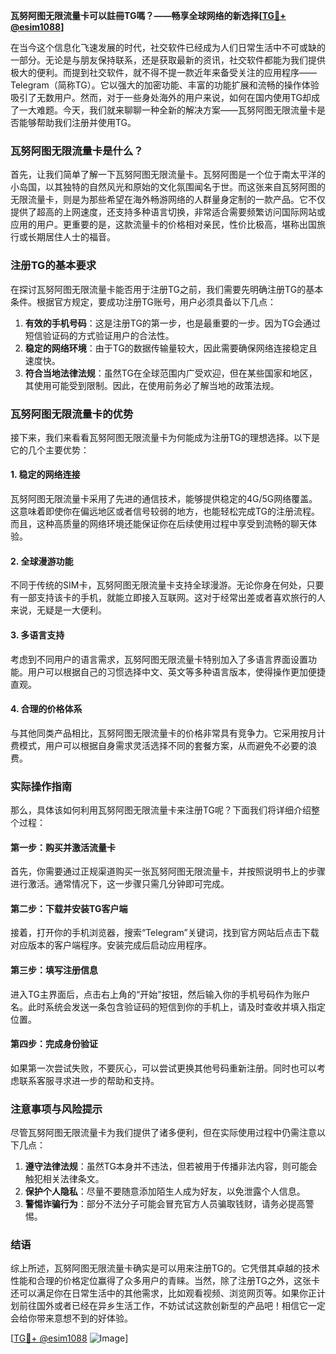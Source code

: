 **瓦努阿图无限流量卡可以註冊TG嗎？——畅享全球网络的新选择[[TG💪+ @esim1088](https://t.me/s/esim1088)]**

在当今这个信息化飞速发展的时代，社交软件已经成为人们日常生活中不可或缺的一部分。无论是与朋友保持联系，还是获取最新的资讯，社交软件都能为我们提供极大的便利。而提到社交软件，就不得不提一款近年来备受关注的应用程序——Telegram（简称TG）。它以强大的加密功能、丰富的功能扩展和流畅的操作体验吸引了无数用户。然而，对于一些身处海外的用户来说，如何在国内使用TG却成了一大难题。今天，我们就来聊聊一种全新的解决方案——瓦努阿图无限流量卡是否能够帮助我们注册并使用TG。

### 瓦努阿图无限流量卡是什么？

首先，让我们简单了解一下瓦努阿图无限流量卡。瓦努阿图是一个位于南太平洋的小岛国，以其独特的自然风光和原始的文化氛围闻名于世。而这张来自瓦努阿图的无限流量卡，则是为那些希望在海外畅游网络的人群量身定制的一款产品。它不仅提供了超高的上网速度，还支持多种语言切换，非常适合需要频繁访问国际网站或应用的用户。更重要的是，这款流量卡的价格相对亲民，性价比极高，堪称出国旅行或长期居住人士的福音。

### 注册TG的基本要求

在探讨瓦努阿图无限流量卡能否用于注册TG之前，我们需要先明确注册TG的基本条件。根据官方规定，要成功注册TG账号，用户必须具备以下几点：

1. **有效的手机号码**：这是注册TG的第一步，也是最重要的一步。因为TG会通过短信验证码的方式验证用户的合法性。
2. **稳定的网络环境**：由于TG的数据传输量较大，因此需要确保网络连接稳定且速度快。
3. **符合当地法律法规**：虽然TG在全球范围内广受欢迎，但在某些国家和地区，其使用可能受到限制。因此，在使用前务必了解当地的政策法规。

### 瓦努阿图无限流量卡的优势

接下来，我们来看看瓦努阿图无限流量卡为何能成为注册TG的理想选择。以下是它的几个主要优势：

#### 1. 稳定的网络连接
瓦努阿图无限流量卡采用了先进的通信技术，能够提供稳定的4G/5G网络覆盖。这意味着即使你在偏远地区或者信号较弱的地方，也能轻松完成TG的注册流程。而且，这种高质量的网络环境还能保证你在后续使用过程中享受到流畅的聊天体验。

#### 2. 全球漫游功能
不同于传统的SIM卡，瓦努阿图无限流量卡支持全球漫游。无论你身在何处，只要有一部支持该卡的手机，就能立即接入互联网。这对于经常出差或者喜欢旅行的人来说，无疑是一大便利。

#### 3. 多语言支持
考虑到不同用户的语言需求，瓦努阿图无限流量卡特别加入了多语言界面设置功能。用户可以根据自己的习惯选择中文、英文等多种语言版本，使得操作更加便捷直观。

#### 4. 合理的价格体系
与其他同类产品相比，瓦努阿图无限流量卡的价格非常具有竞争力。它采用按月计费模式，用户可以根据自身需求灵活选择不同的套餐方案，从而避免不必要的浪费。

### 实际操作指南

那么，具体该如何利用瓦努阿图无限流量卡来注册TG呢？下面我们将详细介绍整个过程：

#### 第一步：购买并激活流量卡
首先，你需要通过正规渠道购买一张瓦努阿图无限流量卡，并按照说明书上的步骤进行激活。通常情况下，这一步骤只需几分钟即可完成。

#### 第二步：下载并安装TG客户端
接着，打开你的手机浏览器，搜索“Telegram”关键词，找到官方网站后点击下载对应版本的客户端程序。安装完成后启动应用程序。

#### 第三步：填写注册信息
进入TG主界面后，点击右上角的“开始”按钮，然后输入你的手机号码作为账户名。此时系统会发送一条包含验证码的短信到你的手机上，请及时查收并填入指定位置。

#### 第四步：完成身份验证
如果第一次尝试失败，不要灰心，可以尝试更换其他号码重新注册。同时也可以考虑联系客服寻求进一步的帮助和支持。

### 注意事项与风险提示

尽管瓦努阿图无限流量卡为我们提供了诸多便利，但在实际使用过程中仍需注意以下几点：

1. **遵守法律法规**：虽然TG本身并不违法，但若被用于传播非法内容，则可能会触犯相关法律条文。
2. **保护个人隐私**：尽量不要随意添加陌生人成为好友，以免泄露个人信息。
3. **警惕诈骗行为**：部分不法分子可能会冒充官方人员骗取钱财，请务必提高警惕。

### 结语

综上所述，瓦努阿图无限流量卡确实是可以用来注册TG的。它凭借其卓越的技术性能和合理的价格定位赢得了众多用户的青睐。当然，除了注册TG之外，这张卡还可以满足你在日常生活中的其他需求，比如观看视频、浏览网页等。如果你正计划前往国外或者已经在异乡生活工作，不妨试试这款创新型的产品吧！相信它一定会给你带来意想不到的好体验。

[[TG💪+ @esim1088](https://t.me/s/esim1088) ![Image](https://i.postimg.cc/4NQfJmqS/Snipaste-2025-05-13-00-14-12.png)]